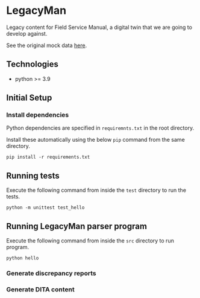 # LegacyMan
Legacy content for Field Service Manual, a digital twin that we are going to develop against.

See the original mock data [here](https://deepbluecltd.github.io/LegacyMan/data/PlatformData/PD_1.html).

## Technologies
- python >= 3.9

## Initial Setup

### Install dependencies
Python dependencies are specified in `requiremnts.txt` in the root directory.

Install these automatically using the below `pip` command from the same directory.
```
pip install -r requirements.txt
```

## Running tests
Execute the following command from inside the `test` directory to run the tests.
```
python -m unittest test_hello
```

## Running LegacyMan parser program
Execute the following command from inside the `src` directory to run program.
```
python hello
```
### Generate discrepancy reports
### Generate DITA content
